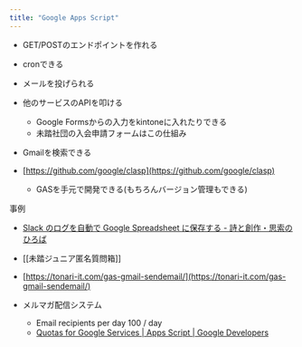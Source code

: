 ```yaml
---
title: "Google Apps Script"
---
```


- GET/POSTのエンドポイントを作れる
- cronできる
- メールを投げられる
- 他のサービスのAPIを叩ける
    - Google Formsからの入力をkintoneに入れたりできる
    - 未踏社団の入会申請フォームはこの仕組み
- Gmailを検索できる

- [https://github.com/google/clasp](https://github.com/google/clasp)
    - GASを手元で開発できる(もちろんバージョン管理もできる)


事例
- [Slack のログを自動で Google Spreadsheet に保存する - 詩と創作・思索のひろば](https://motemen.hatenablog.com/entry/2015/11/gas-slack-log-spreadsheet)

- [[未踏ジュニア匿名質問箱]]

- [https://tonari-it.com/gas-gmail-sendemail/](https://tonari-it.com/gas-gmail-sendemail/)
- メルマガ配信システム
    - Email recipients per day	100 / day
    - [Quotas for Google Services  |  Apps Script  |  Google Developers](https://developers.google.com/apps-script/guides/services/quotas)
